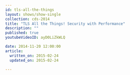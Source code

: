 ```yaml
---
id: tls-all-the-things
layout: shows/show-single
collection: cds-2014
title: "TLS All the Things! Security with Performance"
description: ""
published: true
youtubeVideoID: ayD0LiZkWLQ

date: 2014-11-20 12:00:00
article:
  written_on: 2015-02-24
  updated_on: 2015-02-24

---
```

